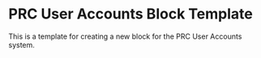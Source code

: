 # PRC User Accounts Block Template

This is a template for creating a new block for the PRC User Accounts system.
